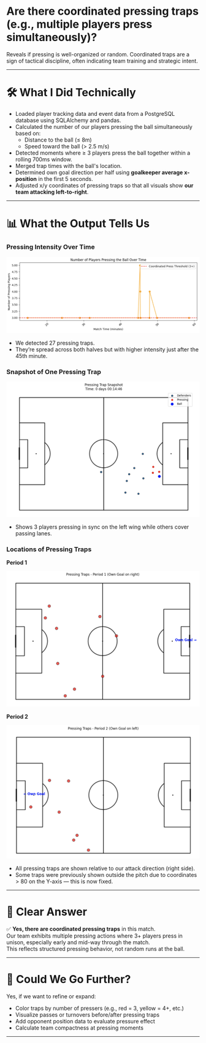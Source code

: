 # Are there coordinated pressing traps (e.g., multiple players press simultaneously)?

Reveals if pressing is well-organized or random. Coordinated traps are a sign of tactical discipline, often indicating team training and strategic intent.

---

# 🛠️ What I Did Technically

- Loaded player tracking data and event data from a PostgreSQL database using SQLAlchemy and pandas.
- Calculated the number of our players pressing the ball simultaneously based on:
  - Distance to the ball (≤ 8m)
  - Speed toward the ball (> 2.5 m/s)
- Detected moments where ≥ 3 players press the ball together within a rolling 700ms window.
- Merged trap times with the ball's location.
- Determined own goal direction per half using **goalkeeper average x-position** in the first 5 seconds.
- Adjusted x/y coordinates of pressing traps so that all visuals show **our team attacking left-to-right**.

---

# 📊 What the Output Tells Us

### Pressing Intensity Over Time

![Screenshot](PressingTrapsOverTime.png)

- We detected 27 pressing traps.
- They’re spread across both halves but with higher intensity just after the 45th minute.

### Snapshot of One Pressing Trap

![Screenshot](OnePressingTrap.png)

- Shows 3 players pressing in sync on the left wing while others cover passing lanes.

### Locations of Pressing Traps

**Period 1**

![Screenshot](PressingTrapsPeriod1.png)

**Period 2**

![Screenshot](PressingTrapsPeriod2.png)

- All pressing traps are shown relative to our attack direction (right side).
- Some traps were previously shown outside the pitch due to coordinates > 80 on the Y-axis — this is now fixed.

---

# 📢 Clear Answer

✅ **Yes, there are coordinated pressing traps** in this match.  
Our team exhibits multiple pressing actions where 3+ players press in unison, especially early and mid-way through the match.  
This reflects structured pressing behavior, not random runs at the ball.

---

# 🧰 Could We Go Further?

Yes, if we want to refine or expand:

- Color traps by number of pressers (e.g., red = 3, yellow = 4+, etc.)
- Visualize passes or turnovers before/after pressing traps
- Add opponent position data to evaluate pressure effect
- Calculate team compactness at pressing moments

---
